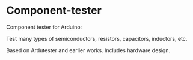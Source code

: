 # Component-tester
Component tester for Arduino:

Test many types of semiconductors, resistors, capacitors, inductors, etc.

Based on Ardutester and earlier works. Includes hardware design.

